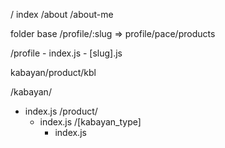 
/ index
/about
/about-me

folder base /profile/:slug => profile/pace/products

/profile
    - index.js
    - [slug].js



kabayan/product/kbl

/kabayan/
- index.js
    /product/
    - index.js
        /[kabayan_type]
        - index.js